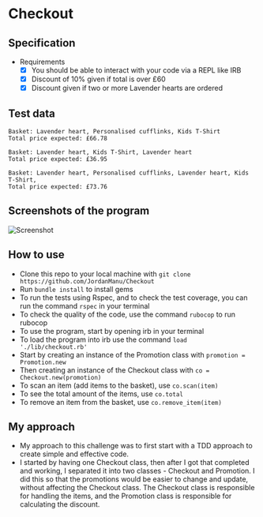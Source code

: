 # Checkout 

## Specification

* Requirements
  * [X] You should be able to interact with your code via a REPL like IRB
  * [X] Discount of 10% given if total is over £60
  * [X] Discount given if two or more Lavender hearts are ordered

## Test data
```
Basket: Lavender heart, Personalised cufflinks, Kids T-Shirt
Total price expected: £66.78

Basket: Lavender heart, Kids T-Shirt, Lavender heart
Total price expected: £36.95

Basket: Lavender heart, Personalised cufflinks, Lavender heart, Kids T-Shirt, 
Total price expected: £73.76
```

## Screenshots of the program

![Screenshot](https://imgur.com/TZav8Kp.png)

## How to use

* Clone this repo to your local machine with ```git clone https://github.com/JordanManu/Checkout```
* Run ```bundle install``` to install gems
* To run the tests using Rspec, and to check the test coverage, you can run the command ```rspec``` in your terminal
* To check the quality of the code, use the command ```rubocop``` to run rubocop
* To use the program, start by opening irb in your terminal
* To load the program into irb use the command ```load './lib/checkout.rb' ```
* Start by creating an instance of the Promotion class with ```promotion = Promotion.new```
* Then creating an instance of the Checkout class with ```co = Checkout.new(promotion)```
* To scan an item (add items to the basket), use ```co.scan(item)```
* To see the total amount of the items, use ```co.total```
* To remove an item from the basket, use ```co.remove_item(item)```

## My approach

- My approach to this challenge was to first start with a TDD approach to create simple and effective code.
- I started by having one Checkout class, then after I got that completed and working, I separated it into two classes - Checkout and Promotion. I did this so that the promotions would be easier to change and update, without affecting the Checkout class.
The Checkout class is responsible for handling the items, and the Promotion class is responsible for calculating the discount.